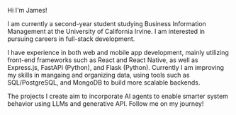 Hi I'm James!

I am currently a second-year student studying Business Information Management at the University of California Irvine. I am interested in pursuing careers in full-stack development. 

I have experience in both web and mobile app development, mainly utilizing front-end frameworks such as React and React Native, as well as Express.js, FastAPI (Python), and Flask (Python). Currently I am improving my skills in mangaing and organizing data, using tools such as SQL/PostgreSQL, and MongoDB to build more scalable backends. 

The projects I create aim to incorporate AI agents to enable smarter system behavior using LLMs and generative API. Follow me on my journey!
